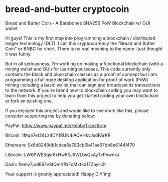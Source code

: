 # bread-and-butter cryptocoin
Bread and Butter Coin - A Barebones SHA256 PoW Blockchain w/ GUI wallet

Hi guys! This is my first step into programming a blockchain / distributed ledger technology (DLT). I call this cryptocurrency the "Bread and Butter Coin" or BNBC for short. There is no real meaning to the name I just thought it was funny.

But in all seriousness, I'm working on making a functional blockchain (with a mining wallet and GUI) for learning purposes. This code currently only contains the block and blockchain classes as a proof-of concept but I am programming a full node desktop application for proof of work (PoW) mining including a basic wallet that can sign and broadcast its transactions to the network. If you're brand new to blockchain coding you may want to learn from this project to help you get started coding your own blockchain or fork an existing one.

If you enjoyed this project and would like to see more like this, please consider supporting me by donating below:

PayPal: https://www.paypal.me/HobbyTransform

Bitcoin: 1Mqe7et24Lz4DY1RUN4iAQVHkvJsdFArKR

Ethereum: 0x6d8248db1cdea6a783cb6b41ae67bb8e6144f479

Litecoin: LW6PWESqsr8xHw6EJ9WLbsQsAyTvPnwnxJ

Dash: Xemv7jud697v8tQmKfNFoMxfkd17ZayH2t

Your support is greatly appreciated! Happy DIY'ing!
